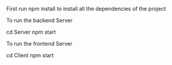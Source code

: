 First run npm install 
to install all the dependencies of the project

To run the backend Server

cd Server
npm start


To run the frontend Server

cd Client 
npm start 
